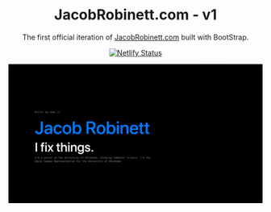 
<h1 align="center">
  JacobRobinett.com - v1
</h1>
<p align="center">
  The first official iteration of <a href="https://brittanychiang.com" target="_blank">JacobRobinett.com</a> built with BootStrap.
</p>
<!--
<p align="center">
  Previous iterations:
  <a href="https://github.com/bchiang7/v1" target="_blank">v1</a>,
  <a href="https://github.com/bchiang7/v2" target="_blank">v2</a>,
  <a href="https://github.com/bchiang7/bchiang7.github.io" target="_blank">v3</a>
</p>
-->
<p align="center">
  <a href="https://app.netlify.com/sites/brittanychiang/deploys" target="_blank">
    <img src="https://api.netlify.com/api/v1/badges/1963b488-7b78-48c9-9e2d-6fb5e47ab3af/deploy-status" alt="Netlify Status" />
  </a>
</p>

![Jacob Robinett](Images/home.png) 
